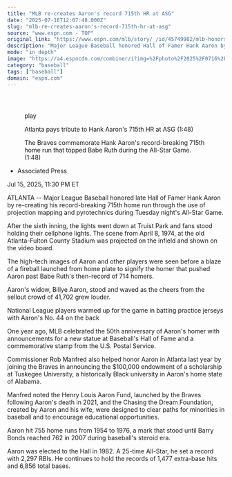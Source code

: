 ```yaml
---
title: "MLB re-creates Aaron's record 715th HR at ASG"
date: "2025-07-16T12:07:48.000Z"
slug: "mlb-re-creates-aaron's-record-715th-hr-at-asg"
source: "www.espn.com - TOP"
original_link: "https://www.espn.com/mlb/story/_/id/45749982/mlb-honors-hank-aaron-re-creating-homer-all-star-game"
description: "Major League Baseball honored Hall of Famer Hank Aaron by re-creating his 715th home run through projection mapping and pyrotechnics Tuesday night."
mode: "in_depth"
image: "https://a4.espncdn.com/combiner/i?img=%2Fphoto%2F2025%2F0716%2Fr1519618_1296x729_16%2D9.jpg"
category: "baseball"
tags: ["baseball"]
domain: "espn.com"
---
```

<div id="readability-page-1" class="page"><section id="article-feed" data-behavior="author_overlay article_header_news_feed_item_meta article_legal_footer"><article data-id="45749982" data-behavior="story_scroll story_progress" data-src="/mlb/story/_/id/45749982/mlb-honors-hank-aaron-re-creating-homer-all-star-game"><div><header></header><figure data-video="watch,640,360,45750134,whitelist-GN|ZM|AI|PA|BI|CM|MQ|KE|JM|SO|KY|SX|NG|BW|GY|GW|MX|LS|NE|SN|SL|DO|CR|SC|ZA|CV|BF|ZW|NZ|BJ|ST|GA|MH|PW|GH|BO|TC|TD|BM|CI|MU|VI|CU|PY|MF|CG|ET|CL|PE|FJ|LY|GQ|GD|UG|TN|UY|DZ|SD|MS|KM|AS|AM|AO|SZ|BZ|MA|CD|KN|TT|MZ|LR|TZ|CO|LC|NL|US|GU|MP|PR|UM|DJ|SR|BB|FM|EG|ML|RW|NI|MR|GT|VC|MW|MG|SS|YE|VE|GB|UK|RE|BQ|HN|VG|CF|IE|GF|BR|NA|AW|SV|AU|AG|GP|GM|TG|EC|ER|HT|BS|" data-cerebro-id="68771f6937ed595fcc5b5fb7" data-title="Atlanta pays tribute to Hank Aaron's 715th HR at ASG" data-source="espn"><div><picture><source srcset="https://a.espncdn.com/combiner/i?img=%2Fmedia%2Fmotion%2F2025%2F0715%2Fdm_250715_atl_hank%2Fdm_250715_atl_hank.jpg&amp;w=943&amp;h=530&amp;cquality=80&amp;format=jpg" media="(min-width: 376px)"><source srcset="https://a.espncdn.com/combiner/i?img=%2Fmedia%2Fmotion%2F2025%2F0715%2Fdm_250715_atl_hank%2Fdm_250715_atl_hank.jpg&amp;w=375&amp;cquality=80, https://a.espncdn.com/combiner/i?img=%2Fmedia%2Fmotion%2F2025%2F0715%2Fdm_250715_atl_hank%2Fdm_250715_atl_hank.jpg&amp;w=750&amp;cquality=40&amp;format=jpg 2x" media="(max-width: 375px)"></picture><p><span data-id="45750134">play</span></p></div><figcaption><div><p><span>Atlanta pays tribute to Hank Aaron's 715th HR at ASG (1:48)</span></p><p>The Braves commemorate Hank Aaron's record-breaking 715th home run that topped Babe Ruth during the All-Star Game. (1:48)</p></div></figcaption></figure><div><div><ul><li><p>Associated Press</p></li></ul><p><span>Jul 15, 2025, 11:30 PM ET</span></p></div><p>ATLANTA -- Major League Baseball honored late Hall of Famer Hank Aaron by re-creating his record-breaking 715th home run through the use of projection mapping and pyrotechnics during Tuesday night's All-Star Game.</p><p>After the sixth inning, the lights went down at Truist Park and fans stood holding their cellphone lights. The scene from April 8, 1974, at the old Atlanta-Fulton County Stadium was projected on the infield and shown on the video board.</p><p>The high-tech images of Aaron and other players were seen before a blaze of a fireball launched from home plate to signify the homer that pushed Aaron past Babe Ruth's then-record of 714 homers.</p><p>Aaron's widow, Billye Aaron, stood and waved as the cheers from the sellout crowd of 41,702 grew louder.</p><p>National League players warmed up for the game in batting practice jerseys with Aaron's No. 44 on the back</p><p>One year ago, MLB celebrated the 50th anniversary of Aaron's homer with announcements for a new statue at Baseball's Hall of Fame and a commemorative stamp from the U.S. Postal Service.</p><p>Commissioner Rob Manfred also helped honor Aaron in Atlanta last year by joining the Braves in announcing the $100,000 endowment of a scholarship at Tuskegee University, a historically Black university in Aaron's home state of Alabama.</p><p>Manfred noted the Henry Louis Aaron Fund, launched by the Braves following Aaron's death in 2021, and the Chasing the Dream Foundation, created by Aaron and his wife, were designed to clear paths for minorities in baseball and to encourage educational opportunities.</p><p>Aaron hit 755 home runs from 1954 to 1976, a mark that stood until Barry Bonds reached 762 in 2007 during baseball's steroid era.</p><p>Aaron was elected to the Hall in 1982. A 25-time All-Star, he set a record with 2,297 RBIs. He continues to hold the records of 1,477 extra-base hits and 6,856 total bases.</p>
</div></div></article></section></div>